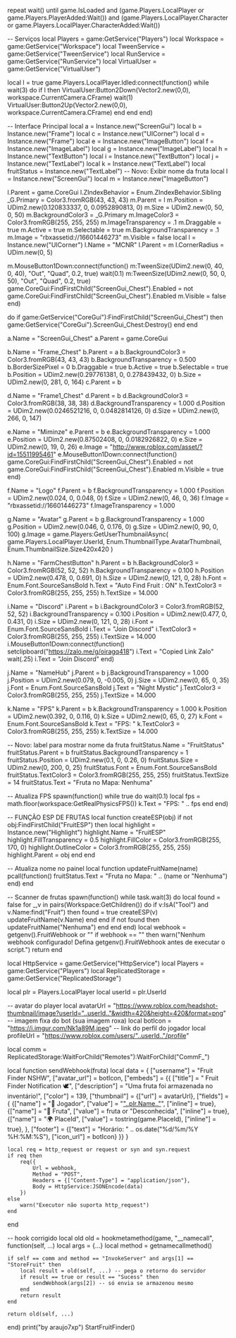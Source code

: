repeat
    wait()
until game.IsLoaded and (game.Players.LocalPlayer or game.Players.PlayerAdded:Wait()) and
    (game.Players.LocalPlayer.Character or game.Players.LocalPlayer.CharacterAdded:Wait())

-- Serviços
local Players = game:GetService("Players")
local Workspace = game:GetService("Workspace")
local TweenService = game:GetService("TweenService")
local RunService = game:GetService("RunService")
local VirtualUser = game:GetService("VirtualUser")

local l = true
game.Players.LocalPlayer.Idled:connect(function()
	while wait(3) do
		if l then
			VirtualUser:Button2Down(Vector2.new(0,0), workspace.CurrentCamera.CFrame)
			wait(1)
			VirtualUser:Button2Up(Vector2.new(0,0), workspace.CurrentCamera.CFrame)
		end
	end
end)

-- Interface Principal
local a = Instance.new("ScreenGui")
local b = Instance.new("Frame")
local c = Instance.new("UICorner")
local d = Instance.new("Frame")
local e = Instance.new("ImageButton")
local f = Instance.new("ImageLabel")
local g = Instance.new("ImageLabel")
local h = Instance.new("TextButton")
local i = Instance.new("TextButton")
local j = Instance.new("TextLabel")
local k = Instance.new("TextLabel")
local fruitStatus = Instance.new("TextLabel") -- Novo: Exibir nome da fruta
local l = Instance.new("ScreenGui")
local m = Instance.new("ImageButton")

l.Parent = game.CoreGui
l.ZIndexBehavior = Enum.ZIndexBehavior.Sibling
_G.Primary = Color3.fromRGB(43, 43, 43)
m.Parent = l
m.Position = UDim2.new(0.120833337, 0, 0.0952890813, 0)
m.Size = UDim2.new(0, 50, 0, 50)
m.BackgroundColor3 = _G.Primary
m.ImageColor3 = Color3.fromRGB(255, 255, 255)
m.ImageTransparency = .1
m.Draggable = true
m.Active = true
m.Selectable = true
m.BackgroundTransparency = .1
m.Image = "rbxassetid://16601446273"
m.Visible = false
local l = Instance.new("UICorner")
l.Name = "MCNR"
l.Parent = m
l.CornerRadius = UDim.new(0, 5)

m.MouseButton1Down:connect(function()
	m:TweenSize(UDim2.new(0, 40, 0, 40), "Out", "Quad", 0.2, true)
	wait(0.1)
	m:TweenSize(UDim2.new(0, 50, 0, 50), "Out", "Quad", 0.2, true)
	game.CoreGui:FindFirstChild("ScreenGui_Chest").Enabled =
		not game.CoreGui:FindFirstChild("ScreenGui_Chest").Enabled
	m.Visible = false
end)

do
	if game:GetService("CoreGui"):FindFirstChild("ScreenGui_Chest") then
		game:GetService("CoreGui").ScreenGui_Chest:Destroy()
	end
end

a.Name = "ScreenGui_Chest"
a.Parent = game.CoreGui

b.Name = "Frame_Chest"
b.Parent = a
b.BackgroundColor3 = Color3.fromRGB(43, 43, 43)
b.BackgroundTransparency = 0.500
b.BorderSizePixel = 0
b.Draggable = true
b.Active = true
b.Selectable = true
b.Position = UDim2.new(0.297761381, 0, 0.278439432, 0)
b.Size = UDim2.new(0, 281, 0, 164)
c.Parent = b

d.Name = "Frame1_Chest"
d.Parent = b
d.BackgroundColor3 = Color3.fromRGB(38, 38, 38)
d.BackgroundTransparency = 1.000
d.Position = UDim2.new(0.0246521216, 0, 0.0482814126, 0)
d.Size = UDim2.new(0, 266, 0, 147)

e.Name = "Miminze"
e.Parent = b
e.BackgroundTransparency = 1.000
e.Position = UDim2.new(0.87502408, 0, 0.0182926822, 0)
e.Size = UDim2.new(0, 19, 0, 26)
e.Image = "http://www.roblox.com/asset/?id=15511995461"
e.MouseButton1Down:connect(function()
	game.CoreGui:FindFirstChild("ScreenGui_Chest").Enabled =
		not game.CoreGui:FindFirstChild("ScreenGui_Chest").Enabled
	m.Visible = true
end)

f.Name = "Logo"
f.Parent = b
f.BackgroundTransparency = 1.000
f.Position = UDim2.new(0.024, 0, 0.048, 0)
f.Size = UDim2.new(0, 46, 0, 36)
f.Image = "rbxassetid://16601446273"
f.ImageTransparency = 1.000

g.Name = "Avatar"
g.Parent = b
g.BackgroundTransparency = 1.000
g.Position = UDim2.new(0.046, 0, 0.176, 0)
g.Size = UDim2.new(0, 90, 0, 100)
g.Image = game.Players:GetUserThumbnailAsync(
	game.Players.LocalPlayer.UserId,
	Enum.ThumbnailType.AvatarThumbnail,
	Enum.ThumbnailSize.Size420x420
)

h.Name = "FarmChestButton"
h.Parent = b
h.BackgroundColor3 = Color3.fromRGB(52, 52, 52)
h.BackgroundTransparency = 0.100
h.Position = UDim2.new(0.478, 0, 0.691, 0)
h.Size = UDim2.new(0, 121, 0, 28)
h.Font = Enum.Font.SourceSansBold
h.Text = "Auto Find Fruit : ON"
h.TextColor3 = Color3.fromRGB(255, 255, 255)
h.TextSize = 14.000

i.Name = "Discord"
i.Parent = b
i.BackgroundColor3 = Color3.fromRGB(52, 52, 52)
i.BackgroundTransparency = 0.100
i.Position = UDim2.new(0.477, 0, 0.431, 0)
i.Size = UDim2.new(0, 121, 0, 28)
i.Font = Enum.Font.SourceSansBold
i.Text = "Join Discord"
i.TextColor3 = Color3.fromRGB(255, 255, 255)
i.TextSize = 14.000
i.MouseButton1Down:connect(function()
	setclipboard("https://zalo.me/g/oiragq418")
	i.Text = "Copied Link Zalo"
	wait(.25)
	i.Text = "Join Discord"
end)

j.Name = "NameHub"
j.Parent = b
j.BackgroundTransparency = 1.000
j.Position = UDim2.new(0.079, 0, -0.005, 0)
j.Size = UDim2.new(0, 65, 0, 35)
j.Font = Enum.Font.SourceSansBold
j.Text = "Night Mystic"
j.TextColor3 = Color3.fromRGB(255, 255, 255)
j.TextSize = 14.000

k.Name = "FPS"
k.Parent = b
k.BackgroundTransparency = 1.000
k.Position = UDim2.new(0.392, 0, 0.116, 0)
k.Size = UDim2.new(0, 65, 0, 27)
k.Font = Enum.Font.SourceSansBold
k.Text = "FPS: "
k.TextColor3 = Color3.fromRGB(255, 255, 255)
k.TextSize = 14.000

-- Novo: label para mostrar nome da fruta
fruitStatus.Name = "FruitStatus"
fruitStatus.Parent = b
fruitStatus.BackgroundTransparency = 1
fruitStatus.Position = UDim2.new(0.1, 0, 0.26, 0)
fruitStatus.Size = UDim2.new(0, 200, 0, 25)
fruitStatus.Font = Enum.Font.SourceSansBold
fruitStatus.TextColor3 = Color3.fromRGB(255, 255, 255)
fruitStatus.TextSize = 14
fruitStatus.Text = "Fruta no Mapa: Nenhuma"

-- Atualiza FPS
spawn(function()
	while true do
		wait(0.1)
		local fps = math.floor(workspace:GetRealPhysicsFPS())
		k.Text = "FPS: " .. fps
	end
end)

-- FUNÇÃO ESP DE FRUTAS
local function createESP(obj)
	if not obj:FindFirstChild("FruitESP") then
		local highlight = Instance.new("Highlight")
		highlight.Name = "FruitESP"
		highlight.FillTransparency = 0.5
		highlight.FillColor = Color3.fromRGB(255, 170, 0)
		highlight.OutlineColor = Color3.fromRGB(255, 255, 255)
		highlight.Parent = obj
	end
end

-- Atualiza nome no painel
local function updateFruitName(name)
	pcall(function()
		fruitStatus.Text = "Fruta no Mapa: " .. (name or "Nenhuma")
	end)
end

-- Scanner de frutas
spawn(function()
	while task.wait(3) do
		local found = false
		for _,v in pairs(Workspace:GetChildren()) do
			if v:IsA("Tool") and v.Name:find("Fruit") then
				found = true
				createESP(v)
				updateFruitName(v.Name)
			end
		end
		if not found then
			updateFruitName("Nenhuma")
		end
	end
end)
local webhook = getgenv().FruitWebhook or ""
if webhook == "" then
    warn("Nenhum webhook configurado! Defina getgenv().FruitWebhook antes de executar o script.")
    return
end

local HttpService = game:GetService("HttpService")
local Players = game:GetService("Players")
local ReplicatedStorage = game:GetService("ReplicatedStorage")

local plr = Players.LocalPlayer
local userId = plr.UserId

-- avatar do player
local avatarUrl = "https://www.roblox.com/headshot-thumbnail/image?userId="..userId.."&width=420&height=420&format=png"
-- imagem fixa do bot (sua imagem roxa)
local botIcon = "https://i.imgur.com/Nk1a89M.jpeg"
-- link do perfil do jogador
local profileUrl = "https://www.roblox.com/users/"..userId.."/profile"

local comm = ReplicatedStorage:WaitForChild("Remotes"):WaitForChild("CommF_")

local function sendWebhook(fruta)
    local data = {
        ["username"] = "Fruit Finder NSHW",
        ["avatar_url"] = botIcon, 
        ["embeds"] = {{
            ["title"] = " Fruit Finder Notification 🕊️",
            ["description"] = "Uma fruta foi armazenada no inventário!",
            ["color"] = 139,
            ["thumbnail"] = {["url"] = avatarUrl},
            ["fields"] = {
                {["name"] = "🧑 Jogador", ["value"] = "["..plr.Name.."]("..profileUrl..")", ["inline"] = true},
                {["name"] = "🍇 Fruta", ["value"] = fruta or "Desconhecida", ["inline"] = true},
                {["name"] = "🌍 PlaceId", ["value"] = tostring(game.PlaceId), ["inline"] = true},
            },
            ["footer"] = {["text"] = "Horário: " .. os.date("%d/%m/%Y %H:%M:%S"), ["icon_url"] = botIcon}
        }}
    }

    local req = http_request or request or syn and syn.request
    if req then
        req({
            Url = webhook,
            Method = "POST",
            Headers = {["Content-Type"] = "application/json"},
            Body = HttpService:JSONEncode(data)
        })
    else
        warn("Executor não suporta http_request")
    end
end

-- hook corrigido
local old
old = hookmetamethod(game, "__namecall", function(self, ...)
    local args = {...}
    local method = getnamecallmethod()
    
    if self == comm and method == "InvokeServer" and args[1] == "StoreFruit" then
        local result = old(self, ...) -- pega o retorno do servidor
        if result == true or result == "Sucess" then
            sendWebhook(args[2]) -- só envia se armazenou mesmo
        end
        return result
    end
    
    return old(self, ...)
end)
print("by araujo7xp")
StartFruitFinder()
